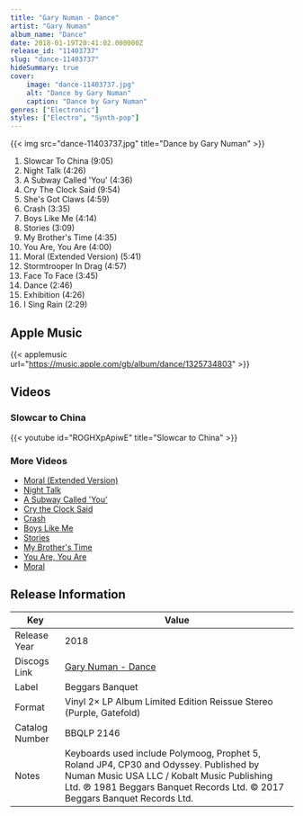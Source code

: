 ```yaml
---
title: "Gary Numan - Dance"
artist: "Gary Numan"
album_name: "Dance"
date: 2018-01-19T20:41:02.000000Z
release_id: "11403737"
slug: "dance-11403737"
hideSummary: true
cover:
    image: "dance-11403737.jpg"
    alt: "Dance by Gary Numan"
    caption: "Dance by Gary Numan"
genres: ["Electronic"]
styles: ["Electro", "Synth-pop"]
---
```


{{< img src="dance-11403737.jpg" title="Dance by Gary Numan" >}}

<!-- section break -->

1. Slowcar To China (9:05)
2. Night Talk (4:26)
3. A Subway Called 'You' (4:36)
4. Cry The Clock Said (9:54)
5. She's Got Claws (4:59)
6. Crash (3:35)
7. Boys Like Me (4:14)
8. Stories (3:09)
9. My Brother's Time (4:35)
10. You Are, You Are (4:00)
11. Moral (Extended Version) (5:41)
12. Stormtrooper In Drag (4:57)
13. Face To Face (3:45)
14. Dance (2:46)
15. Exhibition (4:26)
16. I Sing Rain (2:29)

<!-- section break -->




## Apple Music
{{< applemusic url="https://music.apple.com/gb/album/dance/1325734803" >}}





## Videos
### Slowcar to China
{{< youtube id="ROGHXpApiwE" title="Slowcar to China" >}}<br>

### More Videos

- [Moral (Extended Version)](https://www.youtube.com/watch?v=NTZ9IV03ZLE)
- [Night Talk](https://www.youtube.com/watch?v=ZD-I0j-e-mU)
- [A Subway Called 'You'](https://www.youtube.com/watch?v=udi3ox-s1QE)
- [Cry the Clock Said](https://www.youtube.com/watch?v=Led64P0ZbLo)
- [Crash](https://www.youtube.com/watch?v=H8a7SSBal94)
- [Boys Like Me](https://www.youtube.com/watch?v=d43fYBTannM)
- [Stories](https://www.youtube.com/watch?v=Af5DBiDupvU)
- [My Brother's Time](https://www.youtube.com/watch?v=m1FoXeW3Hho)
- [You Are, You Are](https://www.youtube.com/watch?v=SHeEfqbVLh0)
- [Moral](https://www.youtube.com/watch?v=SilAUckYysk)


## Release Information
|  Key           | Value                                                |
| ---------------| ---------------------------------------------------- |
| Release Year   | 2018                                   |
| Discogs Link   | [Gary Numan - Dance](https://www.discogs.com/release/11403737-Gary-Numan-Dance) |
| Label          | Beggars Banquet |
| Format         | Vinyl 2× LP Album Limited Edition Reissue Stereo (Purple, Gatefold) |
| Catalog Number | BBQLP 2146 |
| Notes | Keyboards used include Polymoog, Prophet 5, Roland JP4, CP30 and Odyssey.  Published by Numan Music USA LLC / Kobalt Music Publishing Ltd.  ℗ 1981 Beggars Banquet Records Ltd. © 2017 Beggars Banquet Records Ltd.  |